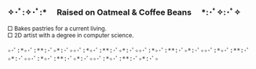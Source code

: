 ### ✧･ﾟ:✧･ﾟ:* 　Raised on Oatmeal & Coffee Beans　 *:･ﾟ✧:･ﾟ✧  
<sub> □ Bakes pastries for a current living.  
□ 2D artist with a degree in computer science. </sub> 
```
✧･ﾟ:*✧･ﾟ:**:･ﾟ✧*:･ﾟ✧✧･ﾟ:*✧･ﾟ:**:･ﾟ✧*:･ﾟ✧✧･ﾟ:*✧･ﾟ:**:･ﾟ✧*:･ﾟ✧✧･ﾟ:*✧･ﾟ:**:･ﾟ✧*:･ﾟ✧✧･ﾟ:*✧･ﾟ:**:･ﾟ✧*:･ﾟ✧✧･ﾟ:*✧･ﾟ:**:･ﾟ✧*:･ﾟ✧
```
